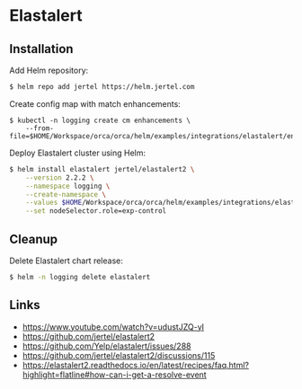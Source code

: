 # Elastalert

## Installation

Add Helm repository:

```bash
$ helm repo add jertel https://helm.jertel.com
```

Create config map with match enhancements:

```
$ kubectl -n logging create cm enhancements \
    --from-file=$HOME/Workspace/orca/orca/helm/examples/integrations/elastalert/enhancements.py
```

Deploy Elastalert cluster using Helm:

```bash
$ helm install elastalert jertel/elastalert2 \
    --version 2.2.2 \
    --namespace logging \
    --create-namespace \
    --values $HOME/Workspace/orca/orca/helm/examples/integrations/elastalert/values.yaml \
    --set nodeSelector.role=exp-control
```

## Cleanup

Delete Elastalert chart release:

```bash
$ helm -n logging delete elastalert
```

## Links

* https://www.youtube.com/watch?v=udustJZQ-yI
* https://github.com/jertel/elastalert2
* https://github.com/Yelp/elastalert/issues/288
* https://github.com/jertel/elastalert2/discussions/115
* https://elastalert2.readthedocs.io/en/latest/recipes/faq.html?highlight=flatline#how-can-i-get-a-resolve-event
